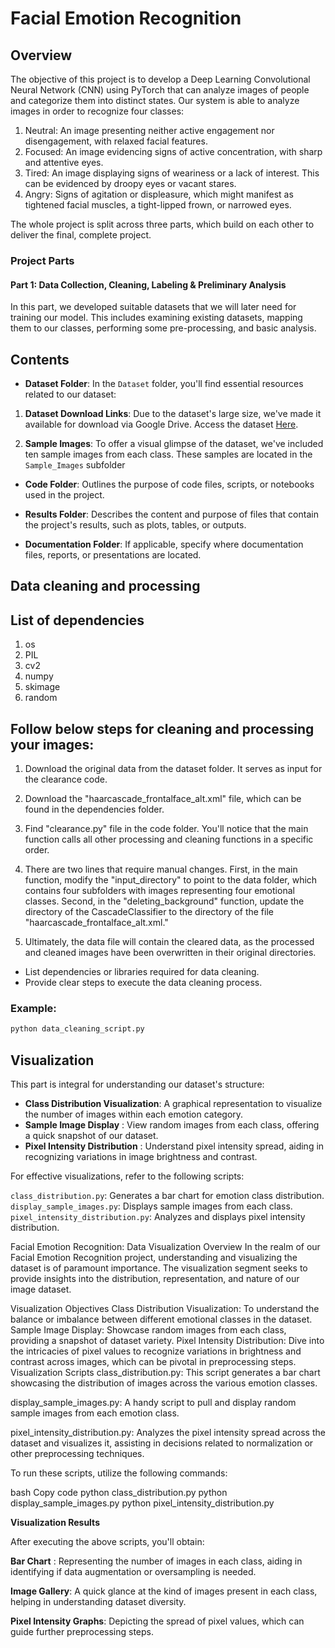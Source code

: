 # Facial Emotion Recognition

## Overview

The objective of this project is to develop a Deep Learning Convolutional Neural Network (CNN) using PyTorch that can analyze images of people and categorize them into distinct states. Our system is able to analyze images in order to recognize four classes:

1. Neutral: An image presenting neither active engagement nor disengagement, with relaxed facial features.
2. Focused: An image evidencing signs of active concentration, with sharp and attentive eyes.
3. Tired: An image displaying signs of weariness or a lack of interest. This can be evidenced by droopy eyes or vacant stares.
4. Angry: Signs of agitation or displeasure, which might manifest as tightened facial muscles, a tight-lipped frown, or narrowed eyes.

The whole project is split across three parts, which build on each other to deliver the final, complete project.


### Project Parts

#### Part 1: Data Collection, Cleaning, Labeling & Preliminary Analysis 

In this part, we developed suitable datasets that we will later need for training our model. This includes examining existing datasets, mapping them to our classes, performing some pre-processing, and basic analysis.

## Contents

- **Dataset Folder**: In the `Dataset` folder, you'll find essential resources related to our dataset:

1. **Dataset Download Links**: Due to the dataset's large size, we've made it available for download via Google Drive. Access the dataset [Here](https://drive.google.com/drive/folders/1-O9mxlY-pK7YS0uhr4juOBKvFHw5oN1C?usp=drive_link).

2. **Sample Images**: To offer a visual glimpse of the dataset, we've included ten sample images from each class. These samples are located in the `Sample_Images` subfolder

- **Code Folder**: Outlines the purpose of code files, scripts, or notebooks used in the project.

- **Results Folder**: Describes the content and purpose of files that contain the project's results, such as plots, tables, or outputs.

- **Documentation Folder**: If applicable, specify where documentation files, reports, or presentations are located.

## Data cleaning and processing

## List of dependencies
  1. os
  2. PIL 
  3. cv2
  4. numpy
  5. skimage 
  6. random

## Follow below steps for cleaning and processing your images:
  1. Download the original data from the dataset folder. It serves as input for the clearance code.
  2. Download the "haarcascade_frontalface_alt.xml" file, which can be found in the dependencies folder.
  3. Find "clearance.py" file in the code folder. You'll notice that the main function calls all other processing and cleaning functions in a specific order.

  4. There are two lines that require manual changes. First, in the main function, modify the "input_directory" to point to the data folder, which contains four subfolders with images representing four emotional classes. Second, in the "deleting_background" function, update the directory of the CascadeClassifier to the directory of the file "haarcascade_frontalface_alt.xml."

  5. Ultimately, the data file will contain the cleared data, as the processed and cleaned images have been overwritten in their original directories.  
- List dependencies or libraries required for data cleaning.
- Provide clear steps to execute the data cleaning process.

### Example:

```bash
python data_cleaning_script.py
```

## Visualization


This part is integral for understanding our dataset's structure:

- **Class Distribution Visualization**: A graphical representation to visualize the number of images within each emotion category.
- **Sample Image Display** : View random images from each class, offering a quick snapshot of our dataset.
- **Pixel Intensity Distribution** : Understand pixel intensity spread, aiding in recognizing variations in image brightness and contrast.

For effective visualizations, refer to the following scripts:

`class_distribution.py`: Generates a bar chart for emotion class distribution.
`display_sample_images.py`: Displays sample images from each class.
`pixel_intensity_distribution.py`: Analyzes and displays pixel intensity distribution.


Facial Emotion Recognition: Data Visualization
Overview
In the realm of our Facial Emotion Recognition project, understanding and visualizing the dataset is of paramount importance. The visualization segment seeks to provide insights into the distribution, representation, and nature of our image dataset.

Visualization Objectives
Class Distribution Visualization: To understand the balance or imbalance between different emotional classes in the dataset.
Sample Image Display: Showcase random images from each class, providing a snapshot of dataset variety.
Pixel Intensity Distribution: Dive into the intricacies of pixel values to recognize variations in brightness and contrast across images, which can be pivotal in preprocessing steps.
Visualization Scripts
class_distribution.py: This script generates a bar chart showcasing the distribution of images across the various emotion classes.

display_sample_images.py: A handy script to pull and display random sample images from each emotion class.

pixel_intensity_distribution.py: Analyzes the pixel intensity spread across the dataset and visualizes it, assisting in decisions related to normalization or other preprocessing techniques.

To run these scripts, utilize the following commands:

bash
Copy code
python class_distribution.py
python display_sample_images.py
python pixel_intensity_distribution.py

**Visualization Results**

After executing the above scripts, you'll obtain:

**Bar Chart** : Representing the number of images in each class, aiding in identifying if data augmentation or oversampling is needed.

**Image Gallery**: A quick glance at the kind of images present in each class, helping in understanding dataset diversity.

**Pixel Intensity Graphs**: Depicting the spread of pixel values, which can guide further preprocessing steps.
